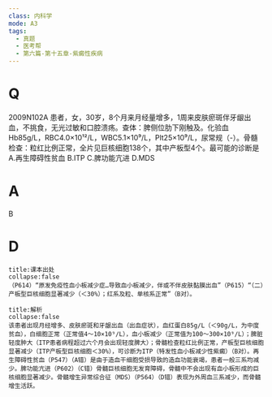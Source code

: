 ```yaml
---
class: 内科学
mode: A3
tags:
  - 真题
  - 医考帮
  - 第六篇-第十五章-紫癜性疾病
---
```


# Q
2009N102A 患者，女，30岁，8个月来月经量增多，1周来皮肤瘀斑伴牙龈出血，不挑食，无光过敏和口腔溃疡。查体：脾侧位肋下刚触及。化验血Hb85g/L，RBC4.0×10¹²/L，WBC5.1×10⁹/L，Plt25×10⁹/L，尿常规（-）。骨髓检查：粒红比例正常，全片见巨核细胞138个，其中产板型4个。最可能的诊断是
A.再生障碍性贫血
B.ITP
C.脾功能亢进
D.MDS

# A
B
# D
```ad-note
title:课本出处
collapse:false
（P614）“原发免疫性血小板减少症…导致血小板减少，伴或不伴皮肤黏膜出血”（P615）“（二）产板型巨核细胞显著减少（＜30%）；红系及粒、单核系正常”（B对）。
```

```ad-summary
title:解析
collapse:false
该患者出现月经增多、皮肤瘀斑和牙龈出血（出血症状），血红蛋白85g/L（＜90g/L，为中度贫血），白细胞正常（正常值4～10×10⁹/L），血小板减少（正常值为100～300×10⁹/L）；脾脏轻度肿大（ITP患者病程超过六个月会出现轻度脾大）；骨髓检查粒红比例正常，产板型巨核细胞显著减少（ITP产板型巨核细胞＜30%），可诊断为ITP（特发性血小板减少性紫癜）（B对）。再生障碍性贫血（P547）（A错）是由于造血干细胞受损导致的造血功能衰竭，患者一般三系均减少。脾功能亢进（P602）（C错）骨髓巨核细胞无发育障碍，骨髓中不会出现有血小板形成的巨核细胞显著减少。骨髓增生异常综合征（MDS）（P564）（D错）表现为外周血三系减少，而骨髓增生活跃。
```

